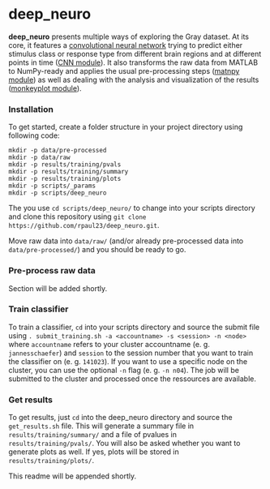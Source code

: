 # deep_neuro
**deep_neuro** presents multiple ways of exploring the Gray dataset. At its 
core, it features a 
[convolutional neural network](http://yann.lecun.com/exdb/publis/pdf/lecun-99.pdf) 
trying to predict either stimulus class or response type from different brain 
regions and at different points in time 
([CNN module](https://github.com/rpaul23/deep_neuro/tree/master/lib/cnn)). 
It also transforms the raw data from MATLAB to NumPy-ready and applies the usual
pre-processing steps 
([matnpy module](https://github.com/rpaul23/deep_neuro/tree/master/lib/matnpy)) 
as well as dealing with the analysis and visualization of the results 
([monkeyplot module](https://github.com/rpaul23/deep_neuro/tree/master/lib/monkeyplot)).

### Installation
To get started, create a folder structure in your project directory using 
following code:
```shell
mkdir -p data/pre-processed
mkdir -p data/raw
mkdir -p results/training/pvals
mkdir -p results/training/summary
mkdir -p results/training/plots
mkdir -p scripts/_params
mkdir -p scripts/deep_neuro
```
The you use `cd scripts/deep_neuro/` to change into your scripts directory and
clone this repository using `git clone https://github.com/rpaul23/deep_neuro.git`.

Move raw data into `data/raw/` (and/or already pre-processed data into 
`data/pre-processed/`) and you should be ready to go.

### Pre-process raw data
Section will be added shortly.

### Train classifier
To train a classifier, `cd` into your scripts directory and source the submit
file using `. submit_training.sh -a <accountname> -s <session> -n <node>` where 
`accountname` refers to your cluster accountname (e. g. `jannesschaefer`) and 
`session` to the session number that you want to train the classifier on (e. g.
`141023`). If you want to use a specific node on the cluster, you can use the 
optional `-n` flag (e. g. `-n n04`). The job will be submitted to the cluster
and processed once the ressources are available.

### Get results
To get results, just `cd` into the deep_neuro directory and source the 
`get_results.sh` file. This will generate a summary file in 
`results/training/summary/` and a file of pvalues in 
`results/training/pvals/`. You will also be asked whether you want to generate 
plots as well. If yes, plots will be stored in 
`results/training/plots/`.

This readme will be appended shortly.